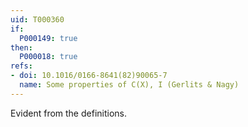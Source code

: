 ```yaml
---
uid: T000360
if:
  P000149: true
then:
  P000018: true
refs:
- doi: 10.1016/0166-8641(82)90065-7
  name: Some properties of C(X), I (Gerlits & Nagy)
---
```


Evident from the definitions.
